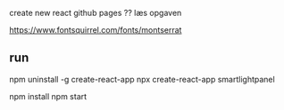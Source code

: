 create new react
github pages ??
læs opgaven

https://www.fontsquirrel.com/fonts/montserrat

## run

npm uninstall -g create-react-app
npx create-react-app smartlightpanel

npm install
npm start